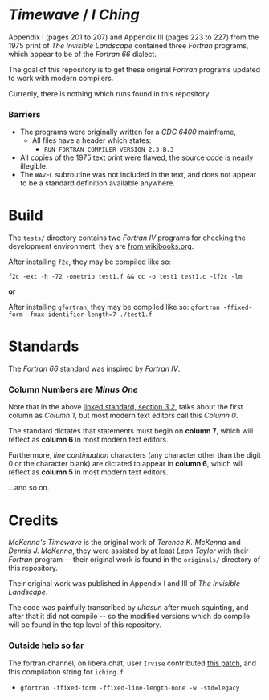 # *Timewave* / *I Ching* 
Appendix I (pages 201 to 207) and Appendix III (pages 223 to 227) from the 1975 print of *The Invisible Landscape* contained three *Fortran* programs, which appear to be of the *Fortran 66* dialect.

The goal of this repository is to get these original *Fortran* programs updated to work with modern compilers.

Currenly, there is nothing which runs found in this repository.

### Barriers
- The programs were originally written for a *CDC 6400* mainframe,
  - All files have a header which states:
    - `RUN FORTRAN COMPILER VERSION 2.3 B.3`
- All copies of the 1975 text print were flawed, the source code is nearly illegible.
- The `WAVEC` subroutine was not included in the text, and does not appear to be a standard definition available anywhere.

# Build
The `tests/` directory contains two *Fortran IV* programs for checking the development environment, they are [from wikibooks.org](https://en.wikibooks.org/wiki/Fortran/Fortran_examples#Simple_Fortran_IV_program).

After installing `f2c`, they may be compiled like so:

`f2c -ext -h -72 -onetrip test1.f && cc -o test1 test1.c -lf2c -lm`

**or**

After installing `gfortran`, they may be compiled like so:
`gfortran -ffixed-form -fmax-identifier-length=7 ./test1.f`

# Standards 
The [*Fortran 66* standard](https://archive.org/details/ansi-x-3.9-1966-fortran-66/page/n7/mode/2up?view=theater) was inspired by *Fortran IV*.

### Column Numbers are *Minus One*
Note that in the above [linked standard, section *3.2*](https://archive.org/details/ansi-x-3.9-1966-fortran-66/page/8/mode/2up?view=theater), talks about the first column as *Column 1*, but most modern text editors call this *Column 0*.

The standard dictates that statements must begin on **column 7**, which will reflect as **column 6** in most modern text editors.

Furthermore, *line continuation* characters (any character other than the digit 0 or the character blank) are dictated to appear in **column 6**, which will reflect as **column 5** in most modern text editors.

...and so on.

# Credits
*McKenna's Timewave* is the original work of *Terence K. McKenna* and *Dennis J. McKenna*, they were assisted by at least *Leon Taylor* with their *Fortran* program -- their original work is found in the `originals/` directory of this repository.

Their original work was published in Appendix I and III of *The Invisible Landscape*.

The code was painfully transcribed by *ultasun* after much squinting, and after that it did not compile -- so the modified versions which do compile will be found in the top level of this repository.

### Outside help so far

The fortran channel, on libera.chat, user `Irvise` contributed [this patch](https://paste.debian.net/1256532/), and this compilation string for `iching.f`
- `gfortran -ffixed-form -ffixed-line-length-none -w -std=legacy`